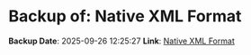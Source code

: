 # Backup of: Native XML Format

**Backup Date**: 2025-09-26 12:25:27
**Link**: [Native XML Format](https://przemienniki.net/export/rxf.xml)
